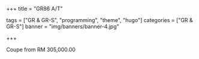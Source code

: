 +++
title = "GR86 A/T"

tags = ["GR & GR-S", "programming", "theme", "hugo"]
categories = ["GR & GR-S"]
banner = "img/banners/banner-4.jpg"

+++

Coupe from RM 305,000.00
